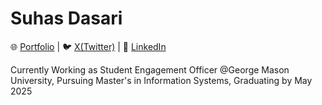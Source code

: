 # Suhas Dasari 
🌐 [Portfolio](https://www.S4D5.com) | 🐦 [X(Twitter)](https://twitter.com/suhasdasari) | 💼 [LinkedIn](https://www.linkedin.com/in/suhasdasari) 

Currently Working as Student Engagement Officer @George Mason University, Pursuing Master's in Information Systems, Graduating by May 2025
